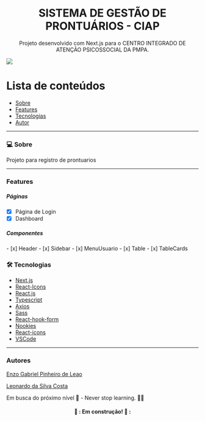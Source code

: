 <h1 align="center">SISTEMA DE GESTÃO DE PRONTUÁRIOS - CIAP</h1>
<p align="center">Projeto desenvolvido com Next.js para o CENTRO INTEGRADO DE ATENÇÃO PSICOSSOCIAL DA PMPA.</p>
<img src="https://img.shields.io/badge/NEXTJS-WORK-blue">

Lista de conteúdos
=================
<!--ts-->
   * [Sobre](#Sobre)
   * [Features](#features)
   * [Tecnologias](#tecnologias)
   * [Autor](#autor)
<!--te-->

---

### 💻 Sobre

Projeto para registro de prontuarios

---
### Features

<h5>Páginas</h5>

- [x] Página de Login
- [x] Dashboard
<h5>Componentes</h5>
- [x] Header
- [x] Sidebar
- [x] MenuUsuario
- [x] Table
- [x] TableCards

### 🛠 Tecnologias

- [Next.js](https://nextjs.org/)
- [React-Icons](https://react-icons.github.io/react-icons)
- [React.js](https://pt-br.reactjs.org/)
- [Typescript](https://www.typescriptlang.org/)
- [Axios](https://axios-http.com/)
- [Sass](https://sass-lang.com/)
- [React-hook-form](https://react-hook-form.com/)
- [Nookies](https://www.npmjs.com/package/nookies)
- [React-icons](https://react-icons.github.io/react-icons/)
- [VSCode](https://code.visualstudio.com/)

---

### Autores
[Enzo Gabriel Pinheiro de Leao](https://www.linkedin.com/in/enzo-le%C3%A3o-976270202/)

[Leonardo da Silva Costa](https://www.linkedin.com/in/enzo-le%C3%A3o-976270202/)

Em busca do próximo nível 🚀 - Never stop learning. 🧑‍🎓

<h4 align="center"> 
	👷 : Em construção! 👷 :
</h4>